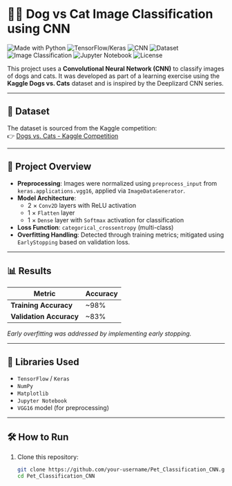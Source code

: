 # 🐶🐱 Dog vs Cat Image Classification using CNN

![Made with Python](https://img.shields.io/badge/Made%20with-Python-1f425f.svg)
![TensorFlow/Keras](https://img.shields.io/badge/Framework-TensorFlow%2FKeras-blue)
![CNN](https://img.shields.io/badge/Model-CNN-green)
![Dataset](https://img.shields.io/badge/Dataset-Kaggle%20Dogs%20vs%20Cats-orange)
![Image Classification](https://img.shields.io/badge/Task-Image%20Classification-yellowgreen)
![Jupyter Notebook](https://img.shields.io/badge/Notebook-Jupyter-yellow)
![License](https://img.shields.io/badge/License-MIT-green)

This project uses a **Convolutional Neural Network (CNN)** to classify images of dogs and cats. It was developed as part of a learning exercise using the **Kaggle Dogs vs. Cats** dataset and is inspired by the Deeplizard CNN series.

---

## 📁 Dataset

The dataset is sourced from the Kaggle competition:  
👉 [Dogs vs. Cats - Kaggle Competition](https://www.kaggle.com/c/dogs-vs-cats/data)

---

## 🚀 Project Overview

- **Preprocessing**: Images were normalized using `preprocess_input` from `keras.applications.vgg16`, applied via `ImageDataGenerator`.
- **Model Architecture**:
  - 2 × `Conv2D` layers with ReLU activation
  - 1 × `Flatten` layer
  - 1 × `Dense` layer with `Softmax` activation for classification
- **Loss Function**: `categorical_crossentropy` (multi-class)
- **Overfitting Handling**: Detected through training metrics; mitigated using `EarlyStopping` based on validation loss.

---

## 📊 Results

| Metric                  | Accuracy |
|-------------------------|----------|
| **Training Accuracy**   | ~98%     |
| **Validation Accuracy** | ~83%     |

*Early overfitting was addressed by implementing early stopping.*

---

## 🧰 Libraries Used

- `TensorFlow` / `Keras`
- `NumPy`
- `Matplotlib`
- `Jupyter Notebook`
- `VGG16` model (for preprocessing)

---

## 🛠️ How to Run

1. Clone this repository:
   ```bash
   git clone https://github.com/your-username/Pet_Classification_CNN.git
   cd Pet_Classification_CNN
